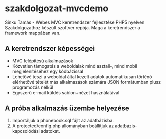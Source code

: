 szakdolgozat-mvcdemo
====================
Sinku Tamás - Webes MVC keretrendszer fejlesztése PHP5 nyelven
Szakdolgozathoz készült szoftver repója. Maga a keretrendszer a framework mappában van.

A keretrendszer képességei
--------------------------
- MVC felépítésű alkalmazások
- Közvetlen támogatás a weboldalak mind asztali-, mind mobil megjelenítéséhez egy kódbázissal
- Lehetővé teszi a weboldal által kezelt adatok automatikusan történő elérhetővé tételét más alkalmazások számára JSON formátumban plusz programozás nélkül
- Egyszerű e-mail küldés sablon+nézet használatával

A próba alkalmazás üzembe helyezése
-----------------------------------
1. Importáljuk a phonebook.sql fájlt az adatbázisba.
2. A protected/config.php állományban beállítjuk az adatbázis-kapcsolódási adatokat.

